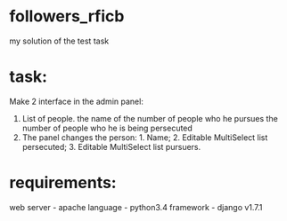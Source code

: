 followers_rficb
===============
my solution of the test task

task:
===============
  Make 2 interface in the admin panel:
  1. List of people.
    the name of the number of people who
    he pursues
    the number of people who
    he is being persecuted
  2. The panel changes the person:
    1. Name;
    2. Editable MultiSelect list persecuted;
    3. Editable MultiSelect list pursuers.

requirements:
===============
  web server - apache
  language - python3.4
  framework - django v1.7.1
